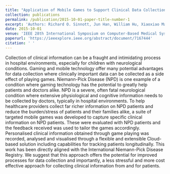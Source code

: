 ```yaml
---
title: "Application of Mobile Games to Support Clinical Data Collection for Patients with Niemann-Pick Disease"
collection: publications
permalink: /publication/2015-10-01-paper-title-number-1
excerpt: 'Authors: Richard O. Sinnott, Jun Han, William Hu, Xiaoxiao Ma, Kuai Yu'
date: 2015-10-01
venue: 'IEEE 28th International Symposium on Computer-Based Medical Systems'
paperurl: 'https://ieeexplore.ieee.org/abstract/document/7167444'
citation: ' '
---
```


Collection of clinical information can be a fraught and intimidating process in hospital environments, especially for children with neurological conditions. Gaming and mobile technology offer many potential advantages for data collection where clinically important data can be collected as a side effect of playing games. Niemann-Pick Disease (NPD) is one example of a condition where gaming technology has the potential to greatly help patients and doctors alike. NPD is a severe, often fatal neurological condition where extensive physiological and cognitive information needs to be collected by doctors, typically in hospital environments. To help healthcare providers collect far richer information on NPD patients and reduce the burden/stress of patients and their families alike, a suite of targeted mobile games was developed to capture specific clinical information on NPD patients. These were evaluated with NPD patients and the feedback received was used to tailor the games accordingly. Personalised clinical information obtained through game playing was recorded, analysed and visualised through a flexible and extensible Cloud-based solution including capabilities for tracking patients longitudinally. This work has been directly aligned with the International Niemann-Pick Disease Registry. We suggest that this approach offers the potential for improved processes for data collection and importantly, a less stressful and more cost effective approach for collecting clinical information from and for patients.